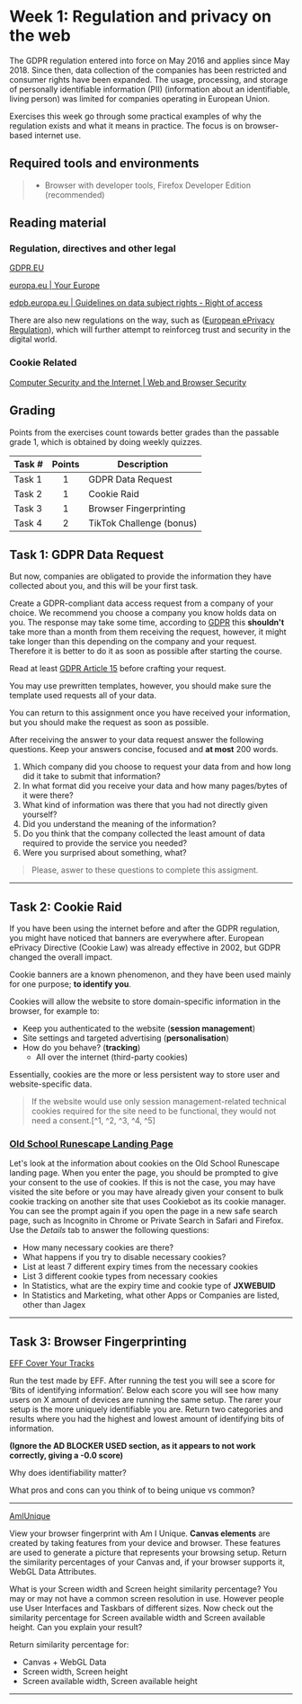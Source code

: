 # **Week 1: Regulation and privacy on the web** 

The GDPR regulation entered into force on May 2016 and applies since May 2018.
Since then, data collection of the companies has been restricted and consumer rights have been expanded.
The usage, processing, and storage of personally identifiable information (PII) (information about an identifiable, living person) was limited for companies operating in European Union.

Exercises this week go through some practical examples of why the regulation exists and what it means in practice.
The focus is on browser-based internet use.

 

## Required tools and environments

>   * Browser with developer tools, Firefox Developer Edition (recommended)

## Reading material

### Regulation, directives and other legal

[GDPR.EU](https://gdpr.eu/tag/gdpr/)

[europa.eu | Your Europe](https://europa.eu/youreurope/business/dealing-with-customers/data-protection/data-protection-gdpr//index_en.htm)

[edpb.europa.eu | Guidelines on data subject rights - Right of access](https://edpb.europa.eu/our-work-tools/documents/public-consultations/2022/guidelines-012022-data-subject-rights-right_en)

There are also new regulations on the way, such as ([European ePrivacy Regulation](https://digital-strategy.ec.europa.eu/en/policies/eprivacy-regulation)), which will further attempt to reinforceg trust and security in the digital world.

### Cookie Related

[Computer Security and the Internet | Web and Browser Security](https://link.springer.com/chapter/10.1007/978-3-030-83411-1_9) 

## Grading

Points from the exercises count towards better grades than the passable grade 1, which is obtained by doing weekly quizzes.

Task #|Points|Description|
-----|:---:|-----------|
Task 1 | 1 | GDPR Data Request
Task 2 | 1 | Cookie Raid
Task 3 | 1 | Browser Fingerprinting
Task 4 | 2 | TikTok Challenge (bonus)


## **Task 1:** GDPR Data Request

But now, companies are obligated to provide the information they have collected about you, and this will be your first task.

Create a GDPR-compliant data access request from a company of your choice. We recommend you choose a company you know holds data on you.
The response may take some time, according to [GDPR](https://gdpr-info.eu/issues/right-of-access/) this **shouldn't** take more than a month from them receiving the request, however, it might take longer than this depending on the company and your request.
Therefore it is better to do it as soon as possible after starting the course.

Read at least [GDPR Article 15](https://gdpr-info.eu/art-15-gdpr/) before crafting your request.

You may use prewritten templates, however, you should make sure the template used requests all of your data.

You can return to this assignment once you have received your information, but you should make the request as soon as possible.

After receiving the answer to your data request answer the following questions. Keep your answers concise, focused and **at most** 200 words.

1. Which company did you choose to request your data from and how long did it take to submit that information?
2. In what format did you receive your data and how many pages/bytes of it were there?
3. What kind of information was there that you had not directly given yourself? 
4. Did you understand the meaning of the information?
5. Do you think that the company collected the least amount of data required to provide the service you needed? 
6. Were you surprised about something, what? 

> Please, aswer to these questions to complete this assigment.

---

## **Task 2:** Cookie Raid


If you have been using the internet before and after the GDPR regulation, you might have noticed that banners are everywhere after.
European ePrivacy Directive (Cookie Law) was already effective in 2002, but GDPR changed the overall impact.

Cookie banners are a known phenomenon, and they have been used mainly for one purpose; **to identify you**.

Cookies will allow the website to store domain-specific information in the browser, for example to: 

  * Keep you authenticated to the website (**session management**)
  * Site settings and targeted advertising (**personalisation**)
  * How do you behave? (**tracking**)
    * All over the internet (third-party cookies)

Essentially, cookies are the more or less persistent way to store user and website-specific data.

> If the website would use only session management-related technical cookies required for the site need to be functional, they would not need a consent.[^1, ^2, ^3, ^4, ^5]

[^1]: [ePrivacy Directive](https://eur-lex.europa.eu/legal-content/EN/ALL/?uri=CELEX:32002L0058)

[^2]: [Cookies, the GDPR, and the ePrivacy Directive](https://gdpr.eu/cookies/)

[^3]: [Cookie Banner](https://cookieinformation.com/cookie-banner/)

[^4]: [Cookie Consent Exemptions: Strictly Necessary Cookies](https://www.cookieyes.com/blog/cookie-consent-exemption-for-strictly-necessary-cookies/)

[^5]: [Consent guidelines by The European Data Protection Board](https://edpb.europa.eu/sites/edpb/files/files/file1/edpb_guidelines_202005_consent_en.pdf)

### [Old School Runescape Landing Page](https://oldschool.runescape.com/)

Let's look at the information about cookies on the Old School Runescape landing page. When you enter the page, you should be prompted to give your consent to the use of cookies. If this is not the case, you may have visited the site before or you may have already given your consent to bulk cookie tracking on another site that uses Cookiebot as its cookie manager. You can see the prompt again if you open the page in a new safe search page, such as Incognito in Chrome or Private Search in Safari and Firefox. Use the *Details* tab to answer the following questions:

* How many necessary cookies are there? 
* What happens if you try to disable necessary cookies? 
* List at least 7 different expiry times from the necessary cookies 
* List 3 different cookie types from necessary cookies 
* In Statistics, what are the expiry time and cookie type of **JXWEBUID** 
* In Statistics and Marketing, what other Apps or Companies are listed, other than Jagex 

---

## **Task 3:** Browser Fingerprinting

[EFF Cover Your Tracks](https://coveryourtracks.eff.org/)

Run the test made by EFF. After running the test you will see a score for ‘Bits of identifying information’. Below each score you will see how many users on X amount of devices are running the same setup. The rarer your setup is the more uniquely identifiable you are. Return two categories and results where you had the highest and lowest amount of identifying bits of information.

**(Ignore the AD BLOCKER USED section, as it appears to not work correctly, giving a -0.0 score)**

Why does identifiability matter? 

What pros and cons can you think of to being unique vs common?

---

[AmIUnique](https://amiunique.org/)

View your browser fingerprint with Am I Unique. **Canvas elements** are created by taking features from your device and browser. These features are used to generate a picture that represents your browsing setup. Return the similarity percentages of your Canvas and, if your browser supports it, WebGL Data Attributes.

What is your Screen width and Screen height similarity percentage? You may or may not have a common screen resolution in use. However people use User Interfaces and Taskbars of different sizes. Now check out the similarity percentage for Screen available width and Screen available height. Can you explain your result?

Return similarity percentage for:
- Canvas + WebGL Data
- Screen width, Screen height
- Screen available width, Screen available height

---

